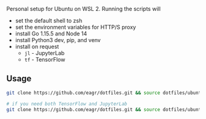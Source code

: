 Personal setup for Ubuntu on WSL 2. Running the scripts will

* set the default shell to zsh
* set the environment variables for HTTP/S proxy
* install Go 1.15.5 and Node 14
* install Python3 dev, pip, and venv
* install on request
    * `jl` - JupyterLab
    * `tf` - TensorFlow

## Usage

```sh
git clone https://github.com/eagr/dotfiles.git && source dotfiles/ubuntu.sh

# if you need both TensorFlow and JupyterLab
git clone https://github.com/eagr/dotfiles.git && source dotfiles/ubuntu.sh tf jl
```
